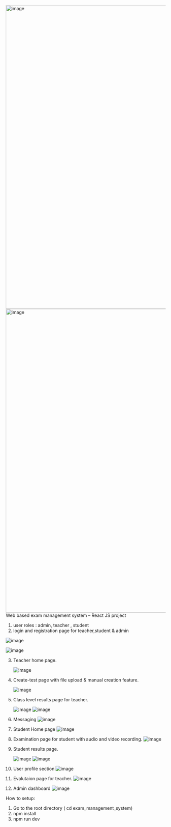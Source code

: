 <img width="955" alt="image" src="https://github.com/user-attachments/assets/1f97c695-9555-4021-bc42-7ad09776d264" /><img width="955" alt="image" src="https://github.com/user-attachments/assets/75c99c3d-9d0f-4a59-89d6-f3c0d11c1be5" />Web based exam management system – React JS project


1) user roles : admin, teacher , student
2) login and registration page for teacher,student & admin

![image](https://github.com/user-attachments/assets/f98700a4-76eb-457e-88ff-200694c8bfa9)

![image](https://github.com/user-attachments/assets/50eb718b-c9c9-45b8-83d8-11f8bcab3a5a)

3) Teacher home page.

   ![image](https://github.com/user-attachments/assets/3d88fbe6-8dd8-4ab1-b348-b764635fba47)

4) Create-test page with file upload & manual creation feature.

   ![image](https://github.com/user-attachments/assets/85595679-40b5-44fe-b28e-440bdef142df)

5) Class level results page for teacher.

   ![image](https://github.com/user-attachments/assets/c38ecb0b-db2a-435c-8a8b-48fbcc2b60f7)
   ![image](https://github.com/user-attachments/assets/8dc610a3-8c18-4877-8976-1fcedef0e2f6)

6) Messaging
   ![image](https://github.com/user-attachments/assets/29d457c8-5541-4111-b3c0-5d6d5518a19b)

7) Student Home page
   ![image](https://github.com/user-attachments/assets/c4fee874-0de4-4050-9adc-eb98ec6293d8)

8) Examination page for student with audio and video recording.
   ![image](https://github.com/user-attachments/assets/e45e7751-107a-4e3a-b09d-c2111ef888d1)

9) Student results page.

    ![image](https://github.com/user-attachments/assets/80ac054c-964a-4066-b486-d38bd664b879)
![image](https://github.com/user-attachments/assets/038a7d0c-2d15-41ad-8cc1-0081aac7f112)


10) User profile section
    ![image](https://github.com/user-attachments/assets/449f0738-1408-418b-83e9-c318312119e0)

11) Evalutaion page for teacher.
    ![image](https://github.com/user-attachments/assets/6e9a1010-4ad7-4ccf-abf6-6d87d3b8a1b8)

12) Admin dashboard
    ![image](https://github.com/user-attachments/assets/85a8384a-9d6a-4095-9a55-7f3fd8180cd9)


How to setup:
1) Go to the root directory ( cd exam_management_system)
2) npm install
3) npm run dev



